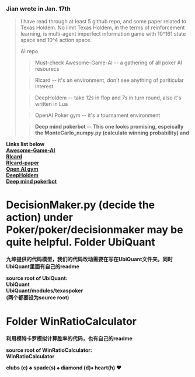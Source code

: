 ### Jian wrote in Jan. 17th


>I have read through at least 5 github repo, and some paper related to 
Texas Holdem.  No limit Texas Holdem, in the terms of reinforcement learning, 
is multi-agent imperfect information game with 10^161 state space and 10^4 action space.
>
> AI repo 
>
>>Must-check Awesome-Game-AI -- a gathering of all poker AI resourecs
>
>>Rlcard -- it's an environment, don't see anything of pariticular interest
>
>>DeepHoldem -- take 12s in flop and 7s in turn round, also it's written in Lua
>
>>OpenAI Poker gym -- it's a tournament environment
>
>>  **Deep mind pokerbot -- This one looks promising, espeically the MonteCarlo_numpy.py (calculate winning probability) and** 
     
<b>Links list below<b> <br>
[Awesome-Game-AI](https://github.com/datamllab/awesome-game-ai#texas-holdem-projects)<br>
[Rlcard](https://github.com/datamllab/rlcard-tutorial) <br>
[Rlcard-paper](https://github.com/datamllab/rlcard-tutorial) <br>
[Open AI gym]() <br>
[DeepHoldem](https://github.com/happypepper/DeepHoldem) <br>
[Deep mind pokerbot](https://github.com/dickreuter/Poker) <br>

DecisionMaker.py (decide the action) under Poker/poker/decisionmaker
    may be quite helpful.
Folder UbiQuant
=================

九坤提供的代码模型，我们的代码改动需要在写在UbiQuant文件夹。同时UbiQuant里面有自己的readme <br /> 

source root of UbiQuant: <br /> 
        UbiQuant<br /> 
        UbiQuant/modules/texaspoker<br /> 
        (两个都要设为source root)<br /> 

Folder WinRatioCalculator
=================

利用模特卡罗模拟计算胜率的代码，也有自己的readme<br /> 

source root of WinRatioCalculator: <br /> 
WinRatioCalculator <br />

clubs (c) ♣️ spade(s) ♠️ diamond (d)♦️ heart(h) ♥️ <br />
